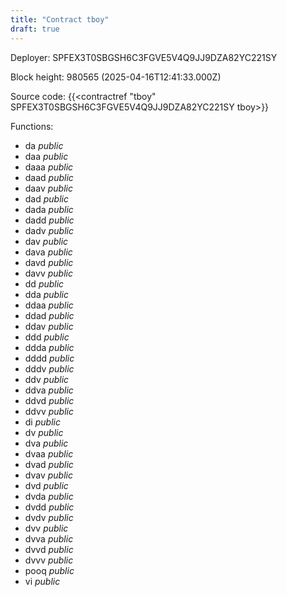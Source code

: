 ```yaml
---
title: "Contract tboy"
draft: true
---
```

Deployer: SPFEX3T0SBGSH6C3FGVE5V4Q9JJ9DZA82YC221SY


 



Block height: 980565 (2025-04-16T12:41:33.000Z)

Source code: {{<contractref "tboy" SPFEX3T0SBGSH6C3FGVE5V4Q9JJ9DZA82YC221SY tboy>}}

Functions:

* da _public_
* daa _public_
* daaa _public_
* daad _public_
* daav _public_
* dad _public_
* dada _public_
* dadd _public_
* dadv _public_
* dav _public_
* dava _public_
* davd _public_
* davv _public_
* dd _public_
* dda _public_
* ddaa _public_
* ddad _public_
* ddav _public_
* ddd _public_
* ddda _public_
* dddd _public_
* dddv _public_
* ddv _public_
* ddva _public_
* ddvd _public_
* ddvv _public_
* di _public_
* dv _public_
* dva _public_
* dvaa _public_
* dvad _public_
* dvav _public_
* dvd _public_
* dvda _public_
* dvdd _public_
* dvdv _public_
* dvv _public_
* dvva _public_
* dvvd _public_
* dvvv _public_
* pooq _public_
* vi _public_
